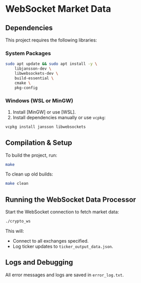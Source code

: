 # WebSocket Market Data

## Dependencies
This project requires the following libraries:

### System Packages
```sh
sudo apt update && sudo apt install -y \
    libjansson-dev \
    libwebsockets-dev \
    build-essential \
    cmake \
    pkg-config
```

### Windows (WSL or MinGW)
1. Install [MinGW] or use [WSL].
2. Install dependencies manually or use `vcpkg`:
```sh
vcpkg install jansson libwebsockets
```

## Compilation & Setup
To build the project, run:
```sh
make
```

To clean up old builds:
```sh
make clean
```

## Running the WebSocket Data Processor
Start the WebSocket connection to fetch market data:
```sh
./crypto_ws
```

This will:
- Connect to all exchanges specified.
- Log ticker updates to `ticker_output_data.json`.

## Logs and Debugging
All error messages and logs are saved in `error_log.txt`.
